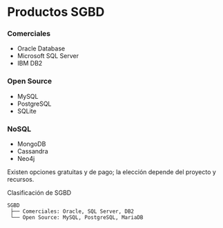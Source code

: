 # Productos SGBD

### Comerciales

- Oracle Database
- Microsoft SQL Server
- IBM DB2

### Open Source

- MySQL
- PostgreSQL
- SQLite

### NoSQL

- MongoDB
- Cassandra
- Neo4j

Existen opciones gratuitas y de pago; la elección depende del proyecto y recursos.



Clasificación de SGBD

```
SGBD
 ├── Comerciales: Oracle, SQL Server, DB2
 └── Open Source: MySQL, PostgreSQL, MariaDB
```
